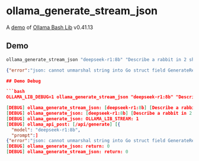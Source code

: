 # ollama_generate_stream_json

A [demo](../README.md#demos) of [Ollama Bash Lib](https://github.com/attogram/ollama-bash-lib) v0.41.13

## Demo

```bash
ollama_generate_stream_json "deepseek-r1:8b" "Describe a rabbit in 2 short sentences"
```
```json
{"error":"json: cannot unmarshal string into Go struct field GenerateRequest.stream of type bool"}```

## Demo Debug

```bash
OLLAMA_LIB_DEBUG=1 ollama_generate_stream_json "deepseek-r1:8b" "Describe a rabbit in 2 short sentences"
```
```json
[DEBUG] ollama_generate_stream_json: [deepseek-r1:8b] [Describe a rabbit in 2 short sentences]
[DEBUG] ollama_generate_json: [deepseek-r1:8b] [Describe a rabbit in 2 short sentences]
[DEBUG] ollama_generate_json: OLLAMA_LIB_STREAM: 1
[DEBUG] ollama_api_post: [/api/generate] [{
  "model": "deepseek-r1:8b",
  "prompt":]
{"error":"json: cannot unmarshal string into Go struct field GenerateRequest.stream of type bool"}[DEBUG] ollama_api_post: return 0
[DEBUG] ollama_generate_json: return: 0
[DEBUG] ollama_generate_stream_json: return: 0
```
